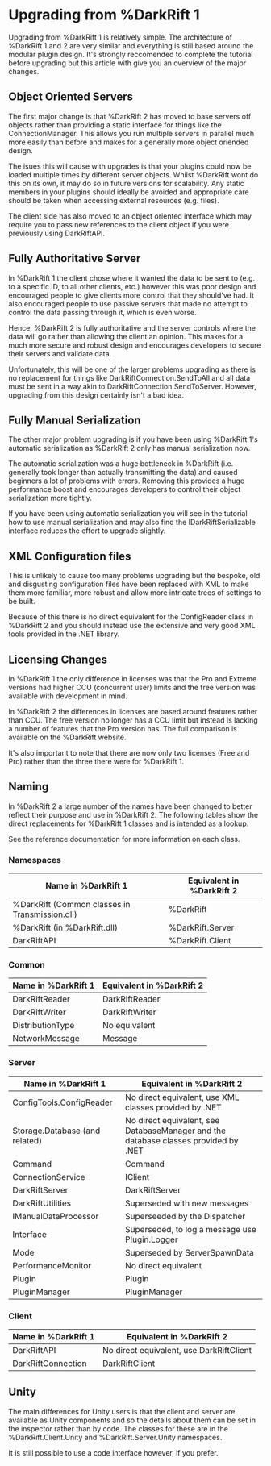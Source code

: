 # Upgrading from %DarkRift 1
Upgrading from %DarkRift 1 is relatively simple. The architecture of %DarkRift 1 and 2 are very similar and everything is still based around the modular plugin design. It's strongly reccomended to complete the tutorial before upgrading but this article with give you an overview of the major changes.

## Object Oriented Servers
The first major change is that %DarkRift 2 has moved to base servers off objects rather than providing a static interface for things like the ConnectionManager. This allows you run multiple servers in parallel much more easily than before and makes for a generally more object oriended design.

The isues this will cause with upgrades is that your plugins could now be loaded multiple times by different server objects. Whilst %DarkRift wont do this on its own, it may do so in future versions for scalability. Any static members in your plugins should ideally be avoided and appropriate care should be taken when accessing external resources (e.g. files).

The client side has also moved to an object oriented interface which may require you to pass new references to the client object if you were previously using DarkRiftAPI.

## Fully Authoritative Server
In %DarkRift 1 the client chose where it wanted the data to be sent to (e.g. to a specific ID, to all other clients, etc.) however this was poor design and encouraged people to give clients more control that they should've had. It also encouraged people to use passive servers that made no attempt to control the data passing through it, which is even worse.

Hence, %DarkRift 2 is fully authoritative and the server controls where the data will go rather than allowing the client an opinion. This makes for a much more secure and robust design and encourages developers to secure their servers and validate data.

Unfortunately, this will be one of the larger problems upgrading as there is no replacement for things like DarkRiftConnection.SendToAll and all data must be sent in a way akin to DarkRiftConnection.SendToServer. However, upgrading from this design certainly isn't a bad idea.

## Fully Manual Serialization
The other major problem upgrading is if you have been using %DarkRift 1's automatic serialization as %DarkRift 2 only has manual serialization now.

The automatic serialization was a huge bottleneck in %DarkRift (i.e. generally took longer than actually transmitting the data) and caused beginners a lot of problems with errors. Removing this provides a huge performance boost and encourages developers to control their object serialization more tightly.

If you have been using automatic serialization you will see in the tutorial how to use manual serialization and may also find the IDarkRiftSerializable interface reduces the effort to upgrade slightly.

## XML Configuration files
This is unlikely to cause too many problems upgrading but the bespoke, old and disgusting configuration files have been replaced with XML to make them more familiar, more robust and allow more intricate trees of settings to be built.

Because of this there is no direct equivalent for the ConfigReader class in %DarkRift 2 and you should instead use the extensive and very good XML tools provided in the .NET library.

## Licensing Changes
In %DarkRift 1 the only difference in licenses was that the Pro and Extreme versions had higher CCU (concurrent user) limits and the free version was available with development in mind.

In %DarkRift 2 the differences in licenses are based around features rather than CCU. The free version no longer has a CCU limit but instead is lacking a number of features that the Pro version has. The full comparison is available on the %DarkRift website.

It's also important to note that there are now only two licenses (Free and Pro) rather than the three there were for %DarkRift 1.

## Naming
In %DarkRift 2 a large number of the names have been changed to better reflect their purpose and use in %DarkRift 2. The following tables show the direct replacements for %DarkRift 1 classes and is intended as a lookup.

See the reference documentation for more information on each class.

### Namespaces
| Name in %DarkRift 1 | Equivalent in %DarkRift 2 |
|------------------------|------------------------------|
| %DarkRift (Common classes in Transmission.dll) | %DarkRift |
| %DarkRift (in %DarkRift.dll) | %DarkRift.Server |
| DarkRiftAPI | %DarkRift.Client |

### Common
| Name in %DarkRift 1 | Equivalent in %DarkRift 2 |
|------------------------|------------------------------|
| DarkRiftReader | DarkRiftReader |
| DarkRiftWriter | DarkRiftWriter |
| DistributionType | No equivalent |
| NetworkMessage | Message |

### Server
| Name in %DarkRift 1 | Equivalent in %DarkRift 2 |
|------------------------|------------------------------|
| ConfigTools.ConfigReader | No direct equivalent, use XML classes provided by .NET
| Storage.Database (and related) | No direct equivalent, see DatabaseManager and the database classes provided by .NET |
| Command | Command |
| ConnectionService | IClient |
| DarkRiftServer | DarkRiftServer |
| DarkRiftUtilities | Superseded with new messages |
| IManualDataProcessor | Superseeded by the Dispatcher |
| Interface | Superseded, to log a message use Plugin.Logger |
| Mode | Superseded by ServerSpawnData |
| PerformanceMonitor | No direct equivalent |
| Plugin | Plugin |
| PluginManager | PluginManager |

### Client
| Name in %DarkRift 1 | Equivalent in %DarkRift 2 |
|------------------------|------------------------------|
| DarkRiftAPI | No direct equivalent, use DarkRiftClient |
| DarkRiftConnection | DarkRiftClient |

## Unity
The main differences for Unity users is that the client and server are available as Unity components and so the details about them can be set in the inspector rather than by code. The classes for these are in the %DarkRift.Client.Unity and %DarkRift.Server.Unity namespaces.

It is still possible to use a code interface however, if you prefer.
